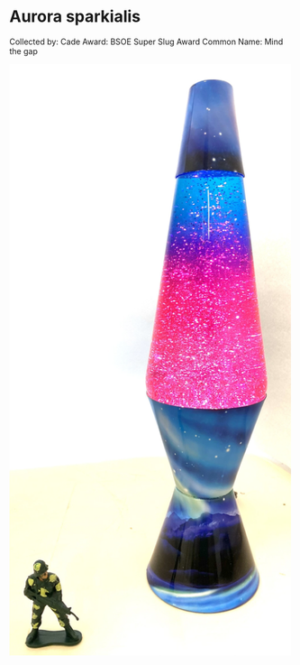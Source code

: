# Aurora sparkialis


Collected by: Cade
Award: BSOE Super Slug Award
Common Name: Mind the gap

<img src='IMG_9671.jpg' alt='IMG_9671' width='500'/>
